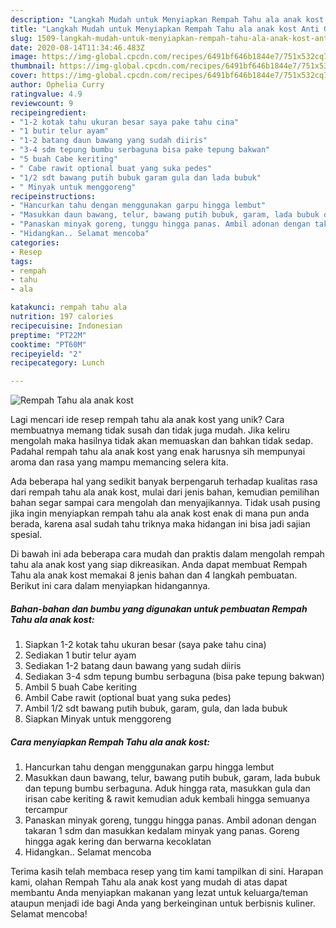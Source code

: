 ```yaml
---
description: "Langkah Mudah untuk Menyiapkan Rempah Tahu ala anak kost Anti Gagal"
title: "Langkah Mudah untuk Menyiapkan Rempah Tahu ala anak kost Anti Gagal"
slug: 1509-langkah-mudah-untuk-menyiapkan-rempah-tahu-ala-anak-kost-anti-gagal
date: 2020-08-14T11:34:46.483Z
image: https://img-global.cpcdn.com/recipes/6491bf646b1844e7/751x532cq70/rempah-tahu-ala-anak-kost-foto-resep-utama.jpg
thumbnail: https://img-global.cpcdn.com/recipes/6491bf646b1844e7/751x532cq70/rempah-tahu-ala-anak-kost-foto-resep-utama.jpg
cover: https://img-global.cpcdn.com/recipes/6491bf646b1844e7/751x532cq70/rempah-tahu-ala-anak-kost-foto-resep-utama.jpg
author: Ophelia Curry
ratingvalue: 4.9
reviewcount: 9
recipeingredient:
- "1-2 kotak tahu ukuran besar saya pake tahu cina"
- "1 butir telur ayam"
- "1-2 batang daun bawang yang sudah diiris"
- "3-4 sdm tepung bumbu serbaguna bisa pake tepung bakwan"
- "5 buah Cabe keriting"
- " Cabe rawit optional buat yang suka pedes"
- "1/2 sdt bawang putih bubuk garam gula dan lada bubuk"
- " Minyak untuk menggoreng"
recipeinstructions:
- "Hancurkan tahu dengan menggunakan garpu hingga lembut"
- "Masukkan daun bawang, telur, bawang putih bubuk, garam, lada bubuk dan tepung bumbu serbaguna. Aduk hingga rata, masukkan gula dan irisan cabe keriting &amp; rawit kemudian aduk kembali hingga semuanya tercampur"
- "Panaskan minyak goreng, tunggu hingga panas. Ambil adonan dengan takaran 1 sdm dan masukkan kedalam minyak yang panas. Goreng hingga agak kering dan berwarna kecoklatan"
- "Hidangkan.. Selamat mencoba"
categories:
- Resep
tags:
- rempah
- tahu
- ala

katakunci: rempah tahu ala 
nutrition: 197 calories
recipecuisine: Indonesian
preptime: "PT22M"
cooktime: "PT60M"
recipeyield: "2"
recipecategory: Lunch

---
```



![Rempah Tahu ala anak kost](https://img-global.cpcdn.com/recipes/6491bf646b1844e7/751x532cq70/rempah-tahu-ala-anak-kost-foto-resep-utama.jpg)

Lagi mencari ide resep rempah tahu ala anak kost yang unik? Cara membuatnya memang tidak susah dan tidak juga mudah. Jika keliru mengolah maka hasilnya tidak akan memuaskan dan bahkan tidak sedap. Padahal rempah tahu ala anak kost yang enak harusnya sih mempunyai aroma dan rasa yang mampu memancing selera kita.



Ada beberapa hal yang sedikit banyak berpengaruh terhadap kualitas rasa dari rempah tahu ala anak kost, mulai dari jenis bahan, kemudian pemilihan bahan segar sampai cara mengolah dan menyajikannya. Tidak usah pusing jika ingin menyiapkan rempah tahu ala anak kost enak di mana pun anda berada, karena asal sudah tahu triknya maka hidangan ini bisa jadi sajian spesial.


Di bawah ini ada beberapa cara mudah dan praktis dalam mengolah rempah tahu ala anak kost yang siap dikreasikan. Anda dapat membuat Rempah Tahu ala anak kost memakai 8 jenis bahan dan 4 langkah pembuatan. Berikut ini cara dalam menyiapkan hidangannya.

<!--inarticleads1-->

##### Bahan-bahan dan bumbu yang digunakan untuk pembuatan Rempah Tahu ala anak kost:

1. Siapkan 1-2 kotak tahu ukuran besar (saya pake tahu cina)
1. Sediakan 1 butir telur ayam
1. Sediakan 1-2 batang daun bawang yang sudah diiris
1. Sediakan 3-4 sdm tepung bumbu serbaguna (bisa pake tepung bakwan)
1. Ambil 5 buah Cabe keriting
1. Ambil  Cabe rawit (optional buat yang suka pedes)
1. Ambil 1/2 sdt bawang putih bubuk, garam, gula, dan lada bubuk
1. Siapkan  Minyak untuk menggoreng




<!--inarticleads2-->

##### Cara menyiapkan Rempah Tahu ala anak kost:

1. Hancurkan tahu dengan menggunakan garpu hingga lembut
1. Masukkan daun bawang, telur, bawang putih bubuk, garam, lada bubuk dan tepung bumbu serbaguna. Aduk hingga rata, masukkan gula dan irisan cabe keriting &amp; rawit kemudian aduk kembali hingga semuanya tercampur
1. Panaskan minyak goreng, tunggu hingga panas. Ambil adonan dengan takaran 1 sdm dan masukkan kedalam minyak yang panas. Goreng hingga agak kering dan berwarna kecoklatan
1. Hidangkan.. Selamat mencoba




Terima kasih telah membaca resep yang tim kami tampilkan di sini. Harapan kami, olahan Rempah Tahu ala anak kost yang mudah di atas dapat membantu Anda menyiapkan makanan yang lezat untuk keluarga/teman ataupun menjadi ide bagi Anda yang berkeinginan untuk berbisnis kuliner. Selamat mencoba!
